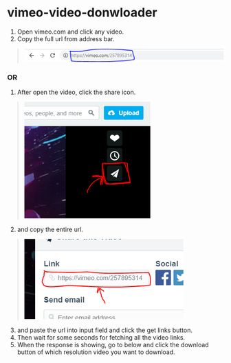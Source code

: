 # vimeo-video-donwloader
1. Open vimeo.com and click any video.
2. Copy the full url from address bar.
> ![Like this](https://raw.githubusercontent.com/Phe0nix/vimeo-video-donwloader/master/img/vimeo%20url%20bar.PNG "vimeo url pic")
### OR
1. After open the video, click the share icon.
> ![Like this](https://raw.githubusercontent.com/Phe0nix/vimeo-video-donwloader/master/img/vimeo%20share%20icon.PNG "vimeo share icon pic")
2. and copy the entire url.
> ![Like this](https://raw.githubusercontent.com/Phe0nix/vimeo-video-donwloader/master/img/vimeo%20share%20url.PNG "vimeo share icon pic")

3. and paste the url into input field and click the get links button.
4. Then wait for some seconds for fetching all the video links.
5. When the response is showing, go to below and click the download button of which resolution video you want to download.
